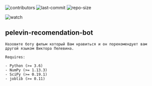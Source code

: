 ![contributors](https://img.shields.io/github/contributors/tesemnikov-av/pelevin-recomendation-bot) ![last-commit](https://img.shields.io/github/last-commit/tesemnikov-av/Pelevin-recomendation-bot) ![repo-size](https://img.shields.io/github/repo-size/tesemnikov-av/Pelevin-recomendation-bot)

![watch](https://img.shields.io/github/watchers/tesemnikov-av/Pelevin-recomendation-bot?style=social) 

pelevin-recomendation-bot
------------

~~~~~~~~~~~~
Назовите боту фильм который Вам нравиться и он порекомендует вам другой языком Виктора Пелевина.

Requires:

- Python (>= 3.6)
- NumPy (>= 1.13.3)
- SciPy (>= 0.19.1)
- joblib (>= 0.11)
